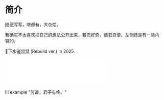 # 简介

随便写写，啥都有，大杂烩。

<!---

??? note "新增“不成熟的所思所想所感”"

	新增三篇文章：

	1. [2022-2023年度总结](http://chat.haohaha.cn/thought/2022-2023_summary/summary/)

	2. [2022-2023学习记录](http://chat.haohaha.cn/thought/learn-record/2022-2023/)

	3. [La vaguelette 轻涟](http://chat.haohaha.cn/thought/la-vaguelette/l-v/)



不定期更新[美食](http://chat.haohaha.cn/delicious/index)，其中有[品尝](http://chat.haohaha.cn/delicious/taste)和[自制](http://chat.haohaha.cn/delicious/cook)部分：做饭是我为数不多的持久的乐趣了。

行走的路上看到的风景，也许会在[这里（美景-所见）](http://chat.haohaha.cn/scenery/scenery/)与大家分享。

可能有周任务、周总结和每月的随想唠叨。（[见CS笔记主页，有每日更新](https://cs.haohaha.cn)）

这里不定时更新日常生活！<del>我也没精力同时维护好这么多东西，然后更新记录cs那边会同步，关注那里就可以了。</del>

--->

我确实不太喜欢把自己的想法公开出来，若君好奇，请君自便，左侧还是有一些内容的。

🐀下水道鼠鼠 (Rebuild ver.)  in 2025.

<iframe frameborder="yes" border="100" marginwidth="4" marginheight="0" width=333 height=86 src="//music.163.com/outchain/player?type=2&id=1416736640&auto=1&height=66"></iframe>

!!! example "劳谦，君子有终。"
